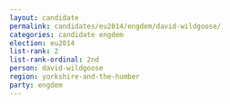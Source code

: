 ```yaml
---
layout: candidate
permalink: candidates/eu2014/engdem/david-wildgoose/
categories: candidate engdem
election: eu2014
list-rank: 2
list-rank-ordinal: 2nd
person: david-wildgoose
region: yorkshire-and-the-humber
party: engdem
---
```

